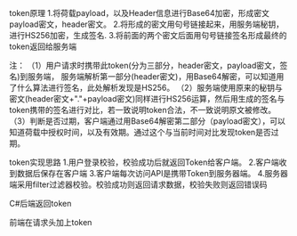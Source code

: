 token原理
1.将荷载payload，以及Header信息进行Base64加密，形成密文payload密文，header密文。
2.将形成的密文用句号链接起来，用服务端秘钥，进行HS256加密，生成签名.
3.将前面的两个密文后面用句号链接签名形成最终的token返回给服务端

注：
（1）用户请求时携带此token(分为三部分，header密文，payload密文，签名)到服务端，
  服务端解析第一部分(header密文)，用Base64解密，可以知道用了什么算法进行签名，此处解析发现是HS256。
（2）服务端使用原来的秘钥与密文(header密文+"."+payload密文)同样进行HS256运算，然后用生成的签名与token携带的签名进行对比，若一致说明token合法，不一致说明原文被修改。
（3）判断是否过期，客户端通过用Base64解密第二部分（payload密文），可以知道荷载中授权时间，以及有效期。通过这个与当前时间对比发现token是否过期。

token实现思路
1.用户登录校验，校验成功后就返回Token给客户端。
2.客户端收到数据后保存在客户端
3.客户端每次访问API是携带Token到服务器端。
4.服务器端采用filter过滤器校验。校验成功则返回请求数据，校验失败则返回错误码

C#后端返回token
<script>
      public static string SecretKey = "This is a private key for Server";//这个服务端加密秘钥 属于私钥
      private static JavaScriptSerializer myJson = new JavaScriptSerializer();
      public static string GenToken(TokenInfo M)
      {
          var payload = new Dictionary<string, dynamic>
          {
              {"UserName", M.UserName},//用于存放当前登录人账户信息
              {"UserPwd", M.UserPwd}//用于存放当前登录人登录密码信息
          };
          IJwtAlgorithm algorithm = new HMACSHA256Algorithm();
          IJsonSerializer serializer = new JsonNetSerializer();
          IBase64UrlEncoder urlEncoder = new JwtBase64UrlEncoder();
          IJwtEncoder encoder = new JwtEncoder(algorithm, serializer, urlEncoder);
          return encoder.Encode(payload, SecretKey);
      }
</script>

前端在请求头加上token
<script>
  const token = Vue.ls.get(ACCESS_TOKEN);
  if (token) {
    config.headers['Authorization'] ='BasicAuth '+token // 让每个请求携带自定义 token 请根据实际情况自行修改
  }
</script>